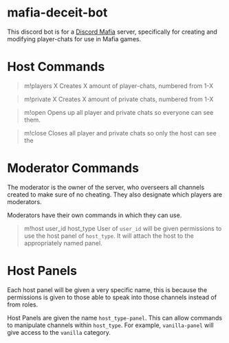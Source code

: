 # mafia-deceit-bot

This discord bot is for a [Discord Mafia](https://discord.gg/pJpUWnH) server, specifically for creating and modifying player-chats for use in Mafia games.


# Host Commands
> m!players X
Creates X amount of player-chats, numbered from 1-X

> m!private X
Creates X amount of private chats, numbered from 1-X

> m!open
Opens up all player and private chats so everyone can see them.

> m!close
Closes all player and private chats so only the host can see the

# Moderator Commands
The moderator is the owner of the server, who overseers all channels created to make sure of no cheating. They also designate which players are moderators.

Moderators have their own commands in which they can use.

> m!host user_id host_type
User of `user_id` will be given permissions to use the host panel of `host_type`. It will attach the host to the appropriately named panel.

# Host Panels
Each host panel will be given a very specific name, this is because the permissions is given to those able to speak into those channels instead of from roles.

Host Panels are given the name `host_type-panel`. This can allow commands to manipulate channels within `host_type`. For example, `vanilla-panel` will give access to the `vanilla` category.